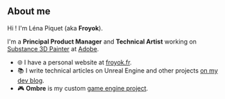 ## About me

Hi ! I'm Léna Piquet (aka **Froyok**).

I'm a **Principal Product Manager** and **Technical Artist** working on [Substance 3D Painter](https://www.adobe.com/products/substance3d/apps/painter.html) at [Adobe](https://www.adobe.com/products/substance3d.html).

- 🌐 I have a personal website at [froyok.fr](https://www.froyok.fr/).
- 📚 I write technical articles on Unreal Engine and other projects [on my dev blog](https://www.froyok.fr/articles.html).
- 🎮 **Ombre** is my custom [game engine project](https://www.froyok.fr/ombre/).
